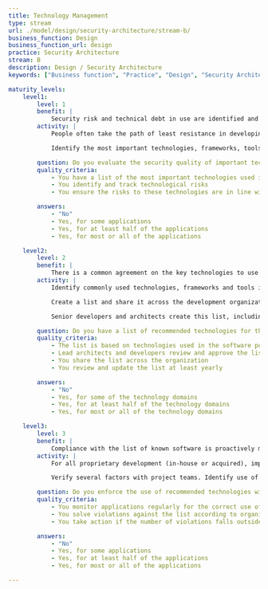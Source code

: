 ```yaml
---
title: Technology Management
type: stream
url: ./model/design/security-architecture/stream-b/
business_function: Design
business_function_url: design
practice: Security Architecture
stream: B
description: Design / Security Architecture
keywords: ["Business function", "Practice", "Design", "Security Architecture"]

maturity_levels:
    level1:
        level: 1
        benefit: |
            Security risk and technical debt in use are identified and replaced.
        activity: |
            People often take the path of least resistance in developing, deploying or operating a software solution. New technologies are often included when they can facilitate or speed up the effort or enable the solution to scale better. These new technologies might, however, introduce new risks to the organisation that you need to manage.

            Identify the most important technologies, frameworks, tools and integrations being used for each application. Use the knowledge of the architect to study the development and operating environment as well as artefacts. Then evaluate them for their security quality and raise important findings to be managed.

        question: Do you evaluate the security quality of important technologies used for development?
        quality_criteria:
            - You have a list of the most important technologies used in or in support of each application
            - You identify and track technological risks
            - You ensure the risks to these technologies are in line with the organizational baseline

        answers:
            - "No"
            - Yes, for some applications
            - Yes, for at least half of the applications
            - Yes, for most or all of the applications

    level2:
        level: 2
        benefit: |
            There is a common agreement on the key technologies to use
        activity: |
            Identify commonly used technologies, frameworks and tools in use across software projects in the organisation, whereby you focus on capturing the high-level technologies.

            Create a list and share it across the development organization as recommended technologies. When selecting them, consider incident history, track record for responding to vulnerabilities, appropriateness of functionality for the organization, excessive complexity in usage of the third-party component, and sufficient knowledge within the organisation.

            Senior developers and architects create this list, including input from managers and security auditors. Share this list of recommended components with the development organization. Ultimately, the goal is to provide well-known defaults for project teams. Perform a periodic review of these technologies for security and appropriateness.

        question: Do you have a list of recommended technologies for the organization?
        quality_criteria:
            - The list is based on technologies used in the software portfolio
            - Lead architects and developers review and approve the list
            - You share the list across the organization
            - You review and update the list at least yearly

        answers:
            - "No"
            - Yes, for some of the technology domains
            - Yes, for at least half of the technology domains
            - Yes, for most or all of the technology domains

    level3:
        level: 3
        benefit: |
            Compliance with the list of known software is proactively monitored and violations are managed.
        activity: |
            For all proprietary development (in-house or acquired), impose and monitor the use of standardized technology. Depending on your organisation, either implement these restrictions into build or deployment tools, by means of after-the-fact automated analysis of application artefacts (e.g., source code, configuration files or deployment artefacts), or periodically review focusing on the correct use of these frameworks.

            Verify several factors with project teams. Identify use of non-recommended technologies to determine if there are gaps in recommendations versus the organization’s needs. Examine unused or incorrectly used design patterns and reference platform modules to determine if updates are needed. Additionally, implement functionality in the reference platforms as the organization evolves and project teams request it.

        question: Do you enforce the use of recommended technologies within the organization?
        quality_criteria:
            - You monitor applications regularly for the correct use of the recommended technologies
            - You solve violations against the list according to organizational policies
            - You take action if the number of violations falls outside the yearly objectives

        answers:
            - "No"
            - Yes, for some applications
            - Yes, for at least half of the applications
            - Yes, for most or all of the applications

---
```

